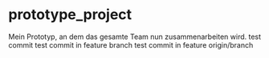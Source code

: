 # prototype_project
Mein Prototyp, an dem das gesamte Team nun zusammenarbeiten wird.
test commit
test commit in feature branch
test commit in feature origin/branch